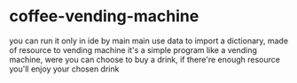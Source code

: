 # coffee-vending-machine
you can run it only in ide by main
main use data to import a dictionary, made of resource to vending machine
it's a simple program like a vending machine,  were  you can choose to buy a drink, 
if there're enough resource you'll enjoy your chosen drink
